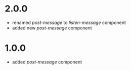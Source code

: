# 2.0.0
* renamed _post-message_ to _listen-message_ component
* added new _post-message_ component

# 1.0.0
* added _post-message_ component
